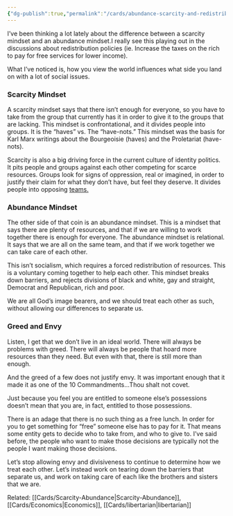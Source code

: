 ```yaml
---
{"dg-publish":true,"permalink":"/cards/abundance-scarcity-and-redistribution/"}
---
```


I’ve been thinking a lot lately about the difference between a scarcity mindset and an abundance mindset.I really see this playing out in the discussions about redistribution policies (ie. Increase the taxes on the rich to pay for free services for lower income).

What I’ve noticed is, how you view the world influences what side you land on with a lot of social issues.

### Scarcity Mindset

A scarcity mindset says that there isn’t enough for everyone, so you have to take from the group that currently has it in order to give it to the groups that are lacking. This mindset is confrontational, and it divides people into groups. It is the “haves” vs. The “have-nots.” This mindset was the basis for Karl Marx writings about the Bourgeoisie (haves) and the Proletariat (have-nots).

Scarcity is also a big driving force in the current culture of identity politics. It pits people and groups against each other competing for scarce resources. Groups look for signs of oppression, real or imagined, in order to justify their claim for what they don’t have, but feel they deserve. It divides people into opposing [teams.](https://www.jimsmoot.com/teams/)

### Abundance Mindset

The other side of that coin is an abundance mindset. This is a mindset that says there are plenty of resources, and that if we are willing to work together there is enough for everyone. The abundance mindset is relational. It says that we are all on the same team, and that if we work together we can take care of each other.

This isn’t socialism, which requires a forced redistribution of resources. This is a voluntary coming together to help each other. This mindset breaks down barriers, and rejects divisions of black and white, gay and straight, Democrat and Republican, rich and poor.

We are all God’s image bearers, and we should treat each other as such, without allowing our differences to separate us.

### Greed and Envy

Listen, I get that we don’t live in an ideal world. There will always be problems with greed. There will always be people that hoard more resources than they need. But even with that, there is still more than enough.

And the greed of a few does not justify envy. It was important enough that it made it as one of the 10 Commandments…Thou shalt not covet.

Just because you feel you are entitled to someone else’s possessions doesn’t mean that you are, in fact, entitled to those possessions.

There is an adage that there is no such thing as a free lunch. In order for you to get something for “free” someone else has to pay for it. That means some entity gets to decide who to take from, and who to give to. I’ve said before, the people who want to make those decisions are typically not the people I want making those decisions.

Let’s stop allowing envy and divisiveness to continue to determine how we treat each other. Let’s instead work on tearing down the barriers that separate us, and work on taking care of each like the brothers and sisters that we are.


Related: [[Cards/Scarcity-Abundance\|Scarcity-Abundance]], [[Cards/Economics\|Economics]], [[Cards/libertarian\|libertarian]]